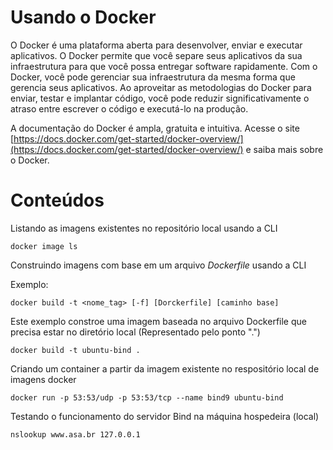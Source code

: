 # Usando o Docker
O Docker é uma plataforma aberta para desenvolver, enviar e executar aplicativos. O Docker permite que você separe seus aplicativos da sua infraestrutura para que você possa entregar software rapidamente. Com o Docker, você pode gerenciar sua infraestrutura da mesma forma que gerencia seus aplicativos. Ao aproveitar as metodologias do Docker para enviar, testar e implantar código, você pode reduzir significativamente o atraso entre escrever o código e executá-lo na produção.

A documentação do Docker é ampla, gratuita e intuitiva. Acesse o site [https://docs.docker.com/get-started/docker-overview/](https://docs.docker.com/get-started/docker-overview/) e saiba mais sobre o Docker.

# Conteúdos

Listando as imagens existentes no repositório local usando a CLI

~~~
docker image ls
~~~

Construindo imagens com base em um arquivo *Dockerfile* usando a CLI

Exemplo:
~~~
docker build -t <nome_tag> [-f] [Dorckerfile] [caminho base]
~~~

Este exemplo constroe uma imagem baseada no arquivo Dockerfile que precisa estar no diretório local (Representado pelo ponto ".")
~~~
docker build -t ubuntu-bind .
~~~

Criando um container a partir da imagem existente no respositório local de imagens docker

~~~
docker run -p 53:53/udp -p 53:53/tcp --name bind9 ubuntu-bind
~~~

Testando o funcionamento do servidor Bind na máquina hospedeira (local)

~~~
nslookup www.asa.br 127.0.0.1
~~~
